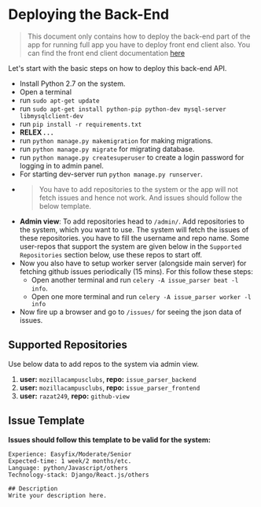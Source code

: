 # Deploying the Back-End
> This document only contains how to deploy the back-end part of the app for running full app you have to deploy front end client also. You can find the front end client documentation [here](https://github.com/mozillacampusclubs/issue_parser_frontend/)

Let's start with the basic steps on how to deploy this back-end API.
- Install Python 2.7 on the system.
- Open a terminal
- run `sudo apt-get update`
- run `sudo apt-get install python-pip python-dev mysql-server libmysqlclient-dev`
- run `pip install -r requirements.txt`
- **RELEX . . .**
- run `python manage.py makemigration` for making migrations.
- run `python manage.py migrate` for migrating database.
- run `python manage.py createsuperuser` to create a login password for logging in to admin panel.
- For starting dev-server run `python manage.py runserver`.
- > You have to add repositories to the system or the app will not fetch issues and hence not work. And issues should follow the below template.
- **Admin view**: To add repositories head to `/admin/`. Add repositories to the system, which you want to use. The system will fetch the issues of these repositories. you have to fill the username and repo name. Some user-repos that support the system are given below in the `Supported Repositories` section below, use these repos to start off.
- Now you also have to setup worker server (alongside main server) for fetching github issues periodically (15 mins). For this follow these steps:
    - Open another terminal and run `celery -A issue_parser beat -l info`.
    - Open one more terminal and run `celery -A issue_parser worker -l info`
- Now fire up a browser and go to `/issues/` for seeing the json data of issues.

## Supported Repositories
Use below data to add repos to the system via admin view.
1. **user:** `mozillacampusclubs`, **repo:** `issue_parser_backend`
2. **user:** `mozillacampusclubs`, **repo:** `issue_parser_frontend`
3. **user:** `razat249`, **repo:** `github-view`


## Issue Template
**Issues should follow this template to be valid for the system:**
```
Experience: Easyfix/Moderate/Senior
Expected-time: 1 week/2 months/etc.
Language: python/Javascript/others
Technology-stack: Django/React.js/others

## Description
Write your description here.
```


